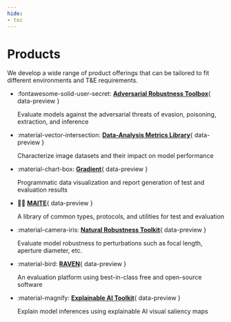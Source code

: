 ```yaml
---
hide:
- toc
---
```


# Products

We develop a wide range of product offerings that can be tailored to fit different environments and T&E requirements.

<div class="grid cards" markdown>

-   :fontawesome-solid-user-secret: [**Adversarial Robustness Toolbox**](art.md){ data-preview }

    Evaluate models against the adversarial threats of evasion, poisoning, extraction, and inference

-   :material-vector-intersection: [**Data-Analysis Metrics Library**](daml.md){ data-preview }

    Characterize image datasets and their impact on model performance

-   :material-chart-box: [**Gradient**](gradient.md){ data-preview }

    Programmatic data visualization and report generation of test and evaluation results

-   :pirate_flag: [**MAITE**](maite.md){ data-preview }

    A library of common types, protocols, and utilities for test and evaluation

-   :material-camera-iris: [**Natural Robustness Toolkit**](nrtk.md){ data-preview }

    Evaluate model robustness to perturbations such as focal length, aperture diameter, etc.

-   :material-bird: [**RAVEN**](raven.md){ data-preview }

    An evaluation platform using best-in-class free and open-source software

-   :material-magnify: [**Explainable AI Toolkit**](xaitk.md){ data-preview }

    Explain model inferences using explainable AI visual saliency maps

</div>
